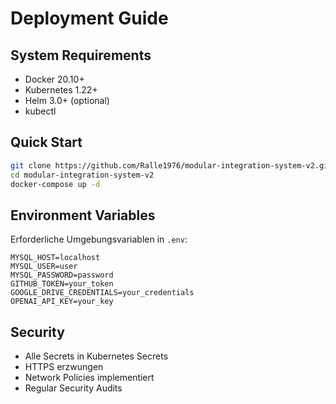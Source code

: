 # Deployment Guide

## System Requirements

- Docker 20.10+
- Kubernetes 1.22+
- Helm 3.0+ (optional)
- kubectl

## Quick Start

```bash
git clone https://github.com/Ralle1976/modular-integration-system-v2.git
cd modular-integration-system-v2
docker-compose up -d
```

## Environment Variables

Erforderliche Umgebungsvariablen in `.env`:

```env
MYSQL_HOST=localhost
MYSQL_USER=user
MYSQL_PASSWORD=password
GITHUB_TOKEN=your_token
GOOGLE_DRIVE_CREDENTIALS=your_credentials
OPENAI_API_KEY=your_key
```

## Security

- Alle Secrets in Kubernetes Secrets
- HTTPS erzwungen
- Network Policies implementiert
- Regular Security Audits